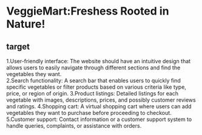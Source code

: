 # VeggieMart:Freshess Rooted in Nature!
## target
1.User-friendly interface: The website should have an intuitive design that allows users to easily navigate through different sections and find the vegetables they want.\
2.Search functionality: A search bar that enables users to quickly find specific vegetables or filter products based on various criteria like type, price, or region of origin.
3.Product listings: Detailed listings for each vegetable with images, descriptions, prices, and possibly customer reviews and ratings.
4.Shopping cart: A virtual shopping cart where users can add vegetables they want to purchase before proceeding to checkout.
5.Customer support: Contact information or a customer support system to handle queries, complaints, or assistance with orders.
